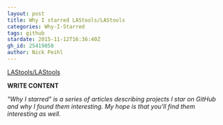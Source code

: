 ```yaml
---
layout: post
title: Why I starred LAStools/LAStools
categories: Why-I-Starred
tags: github
stardate: 2015-11-12T16:36:40Z
gh_id: 25419858
author: Nick Peihl
---
```


[LAStools/LAStools](star.repo.html_url)

**WRITE CONTENT**

*"Why I starred" is a series of articles describing projects I star on GitHub and why I found them interesting. My hope is that you'll find them interesting as well.*

